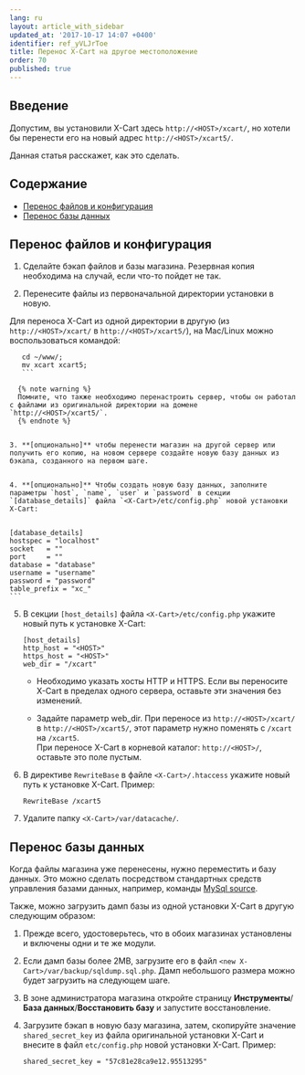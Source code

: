 ```yaml
---
lang: ru
layout: article_with_sidebar
updated_at: '2017-10-17 14:07 +0400'
identifier: ref_yVLJrToe
title: Перенос X-Cart на другое местоположение
order: 70
published: true
---
```

## Введение

Допустим, вы установили X-Cart здесь `http://<HOST>/xcart/`, но хотели бы перенести его на новый адрес `http://<HOST>/xcart5/`.  

Данная статья расскажет, как это сделать.

## Содержание

*   [Перенос файлов и конфигурация](#перенос-файлов-и-конфигурация)
*   [Перенос базы данных](#перенос-базы-данных)

## Перенос файлов и конфигурация

1. Сделайте бэкап файлов и базы магазина. Резервная копия необходима на случай, если что-то пойдет не так. 


2. Перенесите файлы из первоначальной директории установки в новую.

Для переноса X-Cart из одной директории  в другую (из `http://<HOST>/xcart/` в `http://<HOST>/xcart5/`), на Mac/Linux можно воспользоваться командой:

   
 ```
    cd ~/www/;
    mv xcart xcart5;
    ```
    
   {% note warning %}
   Помните, что также необходимо перенастроить сервер, чтобы он работал с файлами из оригинальной директории на домене `http://<HOST>/xcart5/`.
   {% endnote %}
   

3. **[опционально]** чтобы перенести магазин на другой сервер или получить его копию, на новом сервере создайте новую базу данных из бэкапа, созданного на первом шаге. 


4. **[опционально]** Чтобы создать новую базу данных, заполните параметры `host`, `name`, `user` и `password` в секции `[database_details]` файла `<X-Cart>/etc/config.php` новой установки X-Cart:


```
    [database_details]
    hostspec = "localhost"
    socket   = ""
    port     = ""
    database = "database"
    username = "username"
    password = "password"
    table_prefix = "xc_"
    ```

    
 5. В секции `[host_details]` файла `<X-Cart>/etc/config.php` укажите новый путь к установке X-Cart:  
 
    ```
    [host_details]
    http_host = "<HOST>"
    https_host = "<HOST>"
    web_dir = "/xcart"
    ```
    
    -	Необходимо указать хосты HTTP и HTTPS. Если вы переносите X-Cart в пределах одного сервера, оставьте эти значения без изменений.     
     
    -	Задайте параметр web_dir. При переносе из `http://<HOST>/xcart/` в `http://<HOST>/xcart5/`, этот параметр нужно поменять с `/xcart` на `/xcart5`.     
	При переносе X-Cart в корневой каталог: `http://<HOST>/`, оставьте это поле пустым.
    
  
 
 6. В директиве `RewriteBase` в файле `<X-Cart>/.htaccess` укажите новый путь к установке X-Cart. Пример:
   
    ```
    RewriteBase /xcart5
    ```
    
 7.  Удалите папку `<X-Cart>/var/datacache/`. 

 
 ## Перенос базы данных
 
 Когда файлы магазина уже перенесены, нужно переместить и базу данных. Это можно сделать посредством стандартных средств управления базами данных, например, команды [MySql source](https://dev.mysql.com/doc/mysql-backup-excerpt/5.7/en/reloading-sql-format-dumps.html). 
 
 Также, можно загрузить дамп базы из одной установки X-Cart в другую следующим образом:
 
 1. Прежде всего, удостоверьтесь, что в обоих магазинах установлены и включены одни и те же модули.
 
 2. Если дамп базы более 2MB, загрузите его в файл `<new X-Cart>/var/backup/sqldump.sql.php`. Дамп небольшого размера можно будет загрузить на следующем шаге. 
 
 3. В зоне администратора магазина откройте страницу **Инструменты**/**База данных**/**Восстановить базу** и запустите восстановление. 
 
 4. Загрузите бэкап в новую базу магазина, затем, скопируйте значение `shared_secret_key` из файла оригинальной установки X-Cart и внесите в файл `etc/config.php` новой установки X-Cart. Пример:
 
    ```
    shared_secret_key = "57c81e28ca9e12.95513295"
    ```
